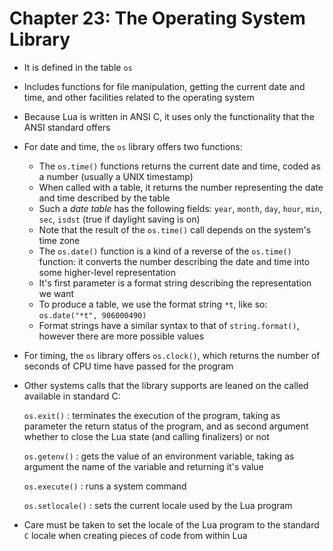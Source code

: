 Chapter 23: The Operating System Library
========================================

- It is defined in the table `os`
- Includes functions for file manipulation, getting the current
  date and time, and other facilities related to the operating
  system
- Because Lua is written in ANSI C, it uses only the functionality
  that the ANSI standard offers
- For date and time, the `os` library offers two functions:
    - The `os.time()` functions returns the current date and time,
      coded as a number (usually a UNIX timestamp)
    - When called with a table, it returns the number representing
      the date and time described by the table
    - Such a *date table* has the following fields: `year`, `month`,
      `day`, `hour`, `min`, `sec`, `isdst` (true if daylight saving
      is on)
    - Note that the result of the `os.time()` call depends on the
      system's time zone
    - The `os.date()` function is a kind of a reverse of the `os.time()`
      function: it converts the number describing the date and time into
      some higher-level representation
    - It's first parameter is a format string describing the representation
      we want
    - To produce a table, we use the format string `*t`, like so:
      `os.date("*t", 906000490)`
    - Format strings have a similar syntax to that of `string.format()`,
      however there are more possible values
- For timing, the `os` library offers `os.clock()`, which returns the
  number of seconds of CPU time have passed for the program
- Other systems calls that the library supports are leaned on
  the called available in standard C:

    `os.exit()`
    :   terminates the execution of the program, taking as parameter
        the return status of the program, and as second argument
        whether to close the Lua state (and calling finalizers) or
        not

    `os.getenv()`
    :   gets the value of an environment variable, taking as argument
        the name of the variable and returning it's value

    `os.execute()`
    :   runs a system command

    `os.setlocale()`
    :   sets the current locale used by the Lua program

- Care must be taken to set the locale of the Lua program to the
  standard `C` locale when creating pieces of code from within Lua

